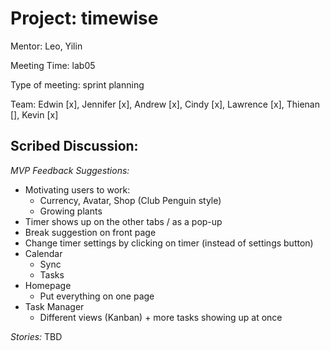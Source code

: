 # Project: timewise
Mentor: Leo, Yilin

Meeting Time: lab05

Type of meeting: sprint planning

Team: Edwin [x], Jennifer [x], Andrew [x], Cindy [x], Lawrence [x], Thienan [], Kevin [x]

## Scribed Discussion:
*MVP Feedback Suggestions:*
- Motivating users to work: 
    - Currency, Avatar, Shop (Club Penguin style)
    - Growing plants
- Timer shows up on the other tabs / as a pop-up
- Break suggestion on front page
- Change timer settings by clicking on timer (instead of settings button)
- Calendar
    - Sync
    - Tasks
- Homepage
    - Put everything on one page
- Task Manager
    - Different views (Kanban) + more tasks showing up at once

*Stories:*
TBD